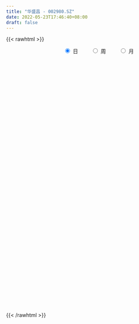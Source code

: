 ```yaml
---
title: "华盛昌 - 002980.SZ"
date: 2022-05-23T17:46:40+08:00
draft: false
---
```

{{< rawhtml >}}
    <div style="text-align: center">
        <label style="padding: 1rem;"><input style="margin-right: .5rem" type="radio" name="period" value="D" checked onclick="period_change(this)">日</label>
        <label style="padding: 1rem;"><input style="margin-right: .5rem" type="radio" name="period" value="W" onclick="period_change(this)">周</label>
        <label style="padding: 1rem;"><input style="margin-right: .5rem" type="radio" name="period" value="M" onclick="period_change(this)">月</label>
    </div>
    <div id="chart" style="height: 700px;"></div> 
    <script type="text/javascript">
        const D_v = [3581.0,4466.0,4658.9,4443.82,3826.74,3514.26,4434.0,2902.0,6147.68,3711.0,5401.22,7197.0,5334.35,6115.2,6997.99,7186.66,8972.41,8838.34,8370.67,9976.59,7521.2,6431.27,5801.93,5990.53,7318.51,3707.24,4025.92,5345.92,3290.75,3807.1,4419.0,3999.92,3767.36,4642.7,6112.0,4342.7,5104.59,4354.0,2751.01,3350.25,5570.24,4594.0,3457.0,3254.0,3651.0,8915.51,5591.16,7560.64,3437.0,3265.24,2508.01,3994.53,5935.6,7120.46,4692.0,6260.5,10188.97,8635.13,5807.68,5071.34,3821.18,2684.0,4579.68,3730.0,3769.98,6067.18,4045.63,3014.0,3781.0,2698.0,2253.0,3552.24,11393.06,4612.0,5024.8,3626.87,5662.02,4200.67,3943.0,3967.0,3036.0,3302.0,6863.0,7965.24,7390.24,4611.48,2960.0,3289.8,3783.0,2415.0,3165.32,27492.87,54593.59,32841.55,18694.96,16177.39,9966.3,13160.0,8702.0,11324.0,11716.56,12960.3,20678.0,8249.0,10056.8,12672.68,5561.1,7136.54,7191.0,6224.95,3512.96,4535.52,7690.0,5317.6,5210.0,3429.23,4397.66,2401.01,2788.09,9810.07,4306.0,4422.8,5419.0,13412.0,5985.46,9081.66,6071.43,4231.0,9310.43,5507.0,4396.0,7858.0,10318.24,11709.69,7343.0,5112.24,7814.43,5728.0,6726.24,5707.22,7817.0,6896.0,4189.0,4884.0,4129.0,7417.0,7154.57,5500.0,5048.0,9690.74,6217.0,5782.1,3252.0,5443.24,4605.0,3109.0,6805.0,4810.4,4883.24,3650.0,9800.78,6125.0,5091.0,4486.0,18950.14,21873.63,33362.54,38289.53,28097.16,23525.26,39538.2,36342.85,20769.04,13609.0,12606.57,12379.0,9110.0,12935.0,5874.57,5750.3,4612.0,5745.0,6740.3,5491.06,5239.0,34640.71,22426.55,17411.11,15668.39,22398.21,36147.37,16839.73,22158.37,17286.57,32193.0,19224.0,9229.23,10509.0,36761.47,24964.88,20043.8,14935.0,11068.48,21188.0,56801.27,86510.15,61814.83,51210.98,53222.3,40931.13,27043.22,31993.55,29212.75,26862.17,19131.62,30819.0,27166.63,25096.0,12438.0,13716.0,14512.13,11097.13,10377.83,11620.0,12196.0,11488.24,11338.0,8688.0,6259.0,6278.0,11321.22,10136.0,15169.01,45681.2,32106.22,23002.0,17457.0,14543.0,9522.0,7166.29,12450.0,13662.78,9631.0,6773.22,7350.0,6805.0,6195.0,6169.0,7269.0,7788.59]
const D_histogram = [0.0,-0.0359867806,-0.0292728933,-0.0053849042,0.0137514933,0.015849996,0.0151835148,-0.0107899178,0.0176329281,0.0370493197,0.0646134008,0.1062347522,0.0841264706,0.0553134936,0.0652469411,0.0845332103,0.1072335161,0.1542135245,0.2210512298,0.2262049423,0.1463639235,0.0970971006,0.0253207476,-0.0275030935,-0.1351773227,-0.1927824286,-0.2385203919,-0.22346301,-0.2044036607,-0.1897509675,-0.1909594513,-0.1869327649,-0.1577117975,-0.1196154869,-0.1217149149,-0.1307518389,-0.1708069059,-0.1908002428,-0.1750383142,-0.1640964152,-0.1799877365,-0.1552947785,-0.1067430546,-0.0800005295,-0.0764434339,-0.1187014104,-0.1808078427,-0.2491343765,-0.3082754591,-0.3125458421,-0.2827644711,-0.2893545525,-0.326671068,-0.3026880245,-0.2785033701,-0.1667570079,-0.0221991122,0.0390323772,0.0945154486,0.1547587685,0.1557626881,0.1517758662,0.1962163196,0.2382388905,0.2587693228,0.2839463482,0.2679491174,0.2525377938,0.164973871,0.1034088806,0.0585784595,-0.0080080236,0.0920529694,0.1494349881,0.1582108774,0.1152790927,0.0476693402,0.0216343201,-0.0172321017,-0.0103719722,-0.0192214938,-0.0093300321,0.0609502543,0.1429217771,0.1491025835,0.1371096961,0.1351019049,0.1142610168,0.0735135253,0.0509754078,0.0453831118,0.2420548398,0.5093296494,0.6218903786,0.6314376392,0.5074698492,0.4130112339,0.2032125844,0.0880091414,-0.0131194254,-0.0841404882,-0.1374813492,-0.1804600982,-0.2436358794,-0.3379398771,-0.449869693,-0.492563827,-0.4591455018,-0.431695381,-0.4122701347,-0.3596627823,-0.3290388536,-0.3615505444,-0.4049408128,-0.3428238261,-0.2623623876,-0.2180571346,-0.1459089523,-0.0712461116,-0.0574709476,-0.05564671,-0.0134186331,0.046207116,0.0988283307,0.1485427345,0.2158267179,0.2135227263,0.2387122413,0.2569334218,0.2603117246,0.2606363429,0.2820484466,0.2938526453,0.3296169052,0.3120405885,0.2701760805,0.2740174529,0.269304405,0.2090851009,0.1754680497,0.0903258559,-0.004346753,-0.0419459657,-0.0614895389,-0.0806768896,-0.1041948453,-0.0759881479,-0.058148371,-0.0412272712,-0.0384385799,-0.0688170993,-0.0818587752,-0.0876310508,-0.0723902703,-0.0982197056,-0.1054554376,-0.0748902677,-0.0482290536,-0.0189206982,0.0099153892,0.0637246525,0.0676792961,0.0917167739,0.0885820594,0.1672961506,0.2385588489,0.3595839768,0.4593247884,0.487757223,0.4216677045,0.4283869704,0.4583529271,0.3592368782,0.2174151443,0.0423636016,-0.1769828142,-0.3445437934,-0.542191516,-0.6054250284,-0.6243879912,-0.5870206127,-0.5283690979,-0.4984525764,-0.490807851,-0.2768719912,-0.1324827771,0.0172083248,0.0149174677,0.0546613308,0.277449702,0.3499375773,0.3555313328,0.2778884601,0.2823374959,0.3054545875,0.290501178,0.2326623884,0.1453401805,0.1580182703,0.0625948614,-0.1033830057,-0.2312562622,-0.2482437999,-0.0506842611,0.2908918268,0.2485075936,0.1221968453,0.0447138092,0.0668889311,0.1259622337,0.0937360524,0.1046782086,0.1316544275,0.0846414949,-0.0281728297,-0.0250042038,-0.085818627,-0.212070744,-0.2675752744,-0.2752170908,-0.3226692199,-0.3861071448,-0.4457864699,-0.4377004939,-0.5154784932,-0.4931270811,-0.5050671042,-0.4965181407,-0.4801871524,-0.4606547255,-0.5214144821,-0.5662231538,-0.3938161653,-0.2433743916,-0.2448579068,-0.372200056,-0.3341406209,-0.2517183156,-0.1892714071,-0.1032580979,-0.0112146753,0.0542817321,0.1244707247,0.1610908133,0.1705546592,0.1582835995,0.1613899797,0.179347549,0.2116451875,0.2622426053]
const D_fast = [0.0,-0.0449834758,-0.0455878118,-0.0230460487,-0.0004717779,0.0055892237,0.0087186213,-0.0199522908,0.0128787871,0.0415575087,0.08527494,0.1534549795,0.1523783155,0.1373937119,0.1636388947,0.2040584665,0.2535671513,0.3391005408,0.4612010535,0.5229060016,0.4796559637,0.454663416,0.3892172499,0.3295176354,0.1880490755,0.0822483625,-0.0231196988,-0.0639280694,-0.0959696353,-0.128754684,-0.1777030305,-0.2204095353,-0.2306165173,-0.2224240785,-0.2549522352,-0.2966771189,-0.3794339124,-0.4471273101,-0.4751249599,-0.5052071647,-0.5660954202,-0.5802261568,-0.5583601966,-0.5516178038,-0.5671715667,-0.6391048958,-0.7464132888,-0.8770234168,-1.0132333641,-1.0956402076,-1.1365499544,-1.2154786739,-1.3344629565,-1.3861519191,-1.4315931072,-1.361535997,-1.2225278794,-1.1515382957,-1.0724263621,-0.9734933501,-0.9335487584,-0.8995916138,-0.8060970805,-0.704514787,-0.6192920239,-0.5231284115,-0.472138363,-0.4244152381,-0.4707356932,-0.5064484635,-0.5366342696,-0.6052227586,-0.4821485233,-0.3874077576,-0.339079149,-0.3531911605,-0.4088835779,-0.4295100181,-0.4726844652,-0.4684173288,-0.4820722239,-0.4745132702,-0.3889954202,-0.2712934531,-0.2278370009,-0.2055524642,-0.1737847791,-0.166060413,-0.1884295232,-0.1982237887,-0.1924703069,0.0647151311,0.4593223531,0.7273556769,0.8947623473,0.8976620196,0.9064562128,0.7474607093,0.6542595518,0.5498511286,0.4577949438,0.3700837455,0.2819899719,0.1579052209,-0.0208837462,-0.2452809853,-0.411116076,-0.4924841262,-0.5729578507,-0.656600138,-0.6939084812,-0.745544266,-0.8684435929,-1.0130690645,-1.0366580344,-1.0217871927,-1.0319962234,-0.9963252791,-0.9394739663,-0.9400665392,-0.9521539791,-0.9132805605,-0.8421030324,-0.7647747351,-0.6779246476,-0.5566839848,-0.5056072947,-0.4207397194,-0.3382851835,-0.2698289496,-0.2043452455,-0.1124210301,-0.0271536702,0.0910148161,0.1514486464,0.1771281586,0.2494738942,0.3120869475,0.3041389187,0.3143888799,0.2518281501,0.1560688529,0.1079831488,0.0730671909,0.0337106177,-0.0158560492,-0.0066463888,-0.0033437046,0.0032705774,-0.0035503764,-0.0511331706,-0.0846395402,-0.1123195786,-0.1151763657,-0.1655607274,-0.1991603188,-0.1873177158,-0.1727137651,-0.1481355842,-0.1168206495,-0.0470802231,-0.0262057555,0.0207609158,0.0397717161,0.160309845,0.2912122555,0.5021333776,0.7167053863,0.8670771266,0.9064045343,1.0202205427,1.1647747312,1.1554679018,1.0679999541,0.9035393117,0.6399471924,0.3862502648,0.0530546632,-0.1615351062,-0.3365950669,-0.4459828415,-0.5194236013,-0.6141202238,-0.7291774612,-0.5844595991,-0.4731910793,-0.3191978962,-0.3177593864,-0.2643501906,0.027800606,0.1877728757,0.2822494644,0.2740787067,0.3491121165,0.4485928549,0.50626474,0.5065915475,0.4556043848,0.507787042,0.4280123485,0.23618873,0.050501408,-0.0285470797,0.1563413938,0.5706404384,0.5903831037,0.4946215667,0.4283169829,0.4672143376,0.5577781986,0.5489860304,0.5860977387,0.6459875645,0.6201350056,0.5002774736,0.4971950486,0.4149259686,0.2356561656,0.1132578166,0.0368117275,-0.0913077066,-0.2512724176,-0.4223983602,-0.5237375078,-0.7303851304,-0.8313154885,-0.9695222877,-1.0851028593,-1.1888186592,-1.2844499137,-1.4755632907,-1.6619277509,-1.5879748037,-1.4983766279,-1.5610746198,-1.7814667831,-1.8269425032,-1.8074497767,-1.7923207201,-1.7321219353,-1.6428821816,-1.5638153411,-1.4625086674,-1.3856158755,-1.3335133647,-1.3062135245,-1.2627596494,-1.1999651929,-1.1147562575,-0.9985981884]
const D_slow = [0.0,-0.0089966952,-0.0163149185,-0.0176611445,-0.0142232712,-0.0102607722,-0.0064648935,-0.009162373,-0.0047541409,0.004508189,0.0206615392,0.0472202273,0.0682518449,0.0820802183,0.0983919536,0.1195252562,0.1463336352,0.1848870163,0.2401498237,0.2967010593,0.3332920402,0.3575663154,0.3638965023,0.3570207289,0.3232263982,0.2750307911,0.2154006931,0.1595349406,0.1084340254,0.0609962836,0.0132564207,-0.0334767705,-0.0729047198,-0.1028085916,-0.1332373203,-0.16592528,-0.2086270065,-0.2563270672,-0.3000866458,-0.3411107496,-0.3861076837,-0.4249313783,-0.451617142,-0.4716172743,-0.4907281328,-0.5204034854,-0.5656054461,-0.6278890402,-0.704957905,-0.7830943655,-0.8537854833,-0.9261241214,-1.0077918884,-1.0834638946,-1.1530897371,-1.1947789891,-1.2003287671,-1.1905706728,-1.1669418107,-1.1282521186,-1.0893114465,-1.05136748,-1.0023134001,-0.9427536775,-0.8780613468,-0.8070747597,-0.7400874804,-0.6769530319,-0.6357095642,-0.609857344,-0.5952127292,-0.597214735,-0.5742014927,-0.5368427457,-0.4972900263,-0.4684702532,-0.4565529181,-0.4511443381,-0.4554523635,-0.4580453566,-0.46285073,-0.4651832381,-0.4499456745,-0.4142152302,-0.3769395844,-0.3426621603,-0.3088866841,-0.2803214299,-0.2619430485,-0.2491991966,-0.2378534186,-0.1773397087,-0.0500072963,0.1054652983,0.2633247081,0.3901921704,0.4934449789,0.544248125,0.5662504104,0.562970554,0.541935432,0.5075650947,0.4624500701,0.4015411003,0.317056131,0.2045887077,0.081447751,-0.0333386245,-0.1412624697,-0.2443300034,-0.334245699,-0.4165054124,-0.5068930485,-0.6081282517,-0.6938342082,-0.7594248051,-0.8139390888,-0.8504163268,-0.8682278547,-0.8825955916,-0.8965072691,-0.8998619274,-0.8883101484,-0.8636030657,-0.8264673821,-0.7725107026,-0.719130021,-0.6594519607,-0.5952186053,-0.5301406741,-0.4649815884,-0.3944694767,-0.3210063154,-0.2386020891,-0.160591942,-0.0930479219,-0.0245435587,0.0427825426,0.0950538178,0.1389208302,0.1615022942,0.1604156059,0.1499291145,0.1345567298,0.1143875074,0.0883387961,0.0693417591,0.0548046663,0.0444978485,0.0348882036,0.0176839287,-0.0027807651,-0.0246885278,-0.0427860954,-0.0673410218,-0.0937048812,-0.1124274481,-0.1244847115,-0.129214886,-0.1267360387,-0.1108048756,-0.0938850516,-0.0709558581,-0.0488103433,-0.0069863056,0.0526534066,0.1425494008,0.2573805979,0.3793199036,0.4847368298,0.5918335724,0.7064218041,0.7962310237,0.8505848097,0.8611757101,0.8169300066,0.7307940582,0.5952461792,0.4438899221,0.2877929243,0.1410377712,0.0089454967,-0.1156676474,-0.2383696102,-0.307587608,-0.3407083022,-0.336406221,-0.3326768541,-0.3190115214,-0.2496490959,-0.1621647016,-0.0732818684,-0.0038097534,0.0667746206,0.1431382675,0.215763562,0.2739291591,0.3102642042,0.3497687718,0.3654174871,0.3395717357,0.2817576702,0.2196967202,0.2070256549,0.2797486116,0.34187551,0.3724247214,0.3836031737,0.4003254064,0.4318159649,0.455249978,0.4814195301,0.514333137,0.5354935107,0.5284503033,0.5221992524,0.5007445956,0.4477269096,0.380833091,0.3120288183,0.2313615133,0.1348347271,0.0233881097,-0.0860370138,-0.2149066371,-0.3381884074,-0.4644551835,-0.5885847186,-0.7086315067,-0.8237951881,-0.9541488086,-1.0957045971,-1.1941586384,-1.2550022363,-1.316216713,-1.409266727,-1.4928018822,-1.5557314611,-1.6030493129,-1.6288638374,-1.6316675062,-1.6180970732,-1.586979392,-1.5467066887,-1.5040680239,-1.464497124,-1.4241496291,-1.3793127419,-1.326401445,-1.2608407937]
const D_data = [['2021-05-12', 36.2173, 36.5089, 36.1784, 36.752],['2021-05-13', 36.3825, 35.945, 35.9061, 36.6548],['2021-05-14', 35.9742, 36.3728, 35.9742, 36.6451],['2021-05-17', 36.4117, 36.6548, 36.3728, 37.1409],['2021-05-18', 36.6548, 36.7131, 36.5381, 37.1895],['2021-05-19', 36.752, 36.5673, 36.3825, 37.1409],['2021-05-20', 36.6548, 36.5478, 36.5478, 37.1215],['2021-05-21', 36.5576, 36.1589, 35.9936, 36.8492],['2021-05-24', 36.12, 36.8492, 35.9547, 37.6271],['2021-05-25', 36.5576, 36.8881, 36.5576, 37.0145],['2021-05-26', 37.102, 37.1604, 36.7423, 37.4326],['2021-05-27', 37.1895, 37.5979, 37.0437, 37.8701],['2021-05-28', 37.6271, 36.9367, 36.8006, 37.6854],['2021-05-31', 37.1409, 36.7812, 36.7034, 37.4229],['2021-06-01', 36.7812, 37.277, 36.5089, 37.5493],['2021-06-02', 37.4132, 37.5493, 37.0534, 38.1521],['2021-06-03', 38.1132, 37.8021, 37.5979, 38.4049],['2021-06-04', 37.8993, 38.4243, 37.6562, 38.6771],['2021-06-07', 38.4243, 39.1633, 38.259, 39.3772],['2021-06-08', 39.3772, 38.8035, 38.2201, 39.3772],['2021-06-09', 38.67, 37.73, 37.67, 38.67],['2021-06-10', 38.0, 37.91, 37.34, 38.34],['2021-06-11', 37.91, 37.4, 37.16, 38.0],['2021-06-15', 37.96, 37.35, 37.23, 38.2],['2021-06-16', 37.19, 36.21, 36.13, 37.5],['2021-06-17', 36.43, 36.3, 36.0, 36.43],['2021-06-18', 36.57, 36.03, 36.01, 36.57],['2021-06-21', 36.15, 36.55, 35.6, 36.9],['2021-06-22', 36.51, 36.54, 36.34, 36.8],['2021-06-23', 36.55, 36.43, 36.29, 36.67],['2021-06-24', 36.63, 36.12, 36.1, 36.88],['2021-06-25', 36.04, 36.04, 35.95, 36.32],['2021-06-28', 35.94, 36.3, 35.94, 36.69],['2021-06-29', 36.25, 36.47, 36.2, 36.7],['2021-06-30', 36.49, 35.95, 35.93, 36.75],['2021-07-01', 36.26, 35.71, 35.7, 36.26],['2021-07-02', 35.71, 35.04, 35.0, 35.95],['2021-07-05', 35.04, 34.95, 34.71, 35.51],['2021-07-06', 34.95, 35.2, 34.87, 35.29],['2021-07-07', 35.09, 35.03, 34.85, 35.27],['2021-07-08', 35.01, 34.49, 34.31, 35.24],['2021-07-09', 34.38, 34.83, 34.18, 35.1],['2021-07-12', 35.43, 35.16, 34.96, 35.43],['2021-07-13', 35.11, 34.95, 34.85, 35.3],['2021-07-14', 34.95, 34.61, 34.56, 35.0],['2021-07-15', 34.5, 33.78, 33.54, 34.61],['2021-07-16', 33.76, 33.05, 33.0, 33.89],['2021-07-19', 32.99, 32.36, 31.0, 32.99],['2021-07-20', 32.36, 31.81, 31.51, 32.68],['2021-07-21', 31.91, 31.97, 31.87, 32.3],['2021-07-22', 31.87, 32.11, 31.87, 32.21],['2021-07-23', 32.11, 31.36, 31.33, 32.16],['2021-07-26', 31.51, 30.47, 30.3, 31.55],['2021-07-27', 30.76, 30.8, 30.41, 32.09],['2021-07-28', 30.8, 30.54, 30.2, 31.26],['2021-07-29', 30.59, 31.66, 30.59, 32.2],['2021-07-30', 32.99, 32.52, 31.88, 32.99],['2021-08-02', 32.18, 31.87, 31.41, 32.18],['2021-08-03', 31.85, 32.0, 31.67, 32.49],['2021-08-04', 31.99, 32.31, 31.58, 32.48],['2021-08-05', 32.4, 31.7, 31.66, 32.42],['2021-08-06', 31.55, 31.6, 31.12, 32.13],['2021-08-09', 31.36, 32.31, 31.34, 32.49],['2021-08-10', 32.29, 32.55, 32.16, 32.59],['2021-08-11', 32.55, 32.52, 32.19, 32.69],['2021-08-12', 32.85, 32.8, 32.5, 33.3],['2021-08-13', 32.52, 32.42, 32.12, 32.69],['2021-08-16', 32.36, 32.45, 32.04, 32.58],['2021-08-17', 32.21, 31.34, 31.33, 32.44],['2021-08-18', 31.51, 31.28, 31.12, 31.63],['2021-08-19', 31.14, 31.18, 31.04, 31.6],['2021-08-20', 31.08, 30.54, 30.4, 31.08],['2021-08-23', 30.5, 32.67, 30.5, 32.98],['2021-08-24', 32.52, 32.58, 32.28, 32.97],['2021-08-25', 32.58, 32.2, 31.98, 32.85],['2021-08-26', 32.0, 31.5, 31.48, 32.23],['2021-08-27', 31.4, 30.89, 30.68, 31.56],['2021-08-30', 30.8, 31.12, 30.67, 31.96],['2021-08-31', 31.02, 30.72, 30.54, 31.13],['2021-09-01', 30.62, 31.13, 30.62, 31.28],['2021-09-02', 31.22, 30.85, 30.75, 31.22],['2021-09-03', 30.85, 31.01, 30.77, 31.2],['2021-09-06', 31.3, 31.94, 30.96, 32.06],['2021-09-07', 31.77, 32.52, 31.76, 32.6],['2021-09-08', 32.53, 31.87, 31.79, 32.53],['2021-09-09', 31.8, 31.69, 31.45, 32.16],['2021-09-10', 31.67, 31.84, 31.51, 31.94],['2021-09-13', 31.98, 31.6, 31.5, 31.98],['2021-09-14', 31.7, 31.22, 31.08, 31.9],['2021-09-15', 31.19, 31.29, 30.83, 31.36],['2021-09-16', 31.25, 31.43, 31.04, 31.5],['2021-09-17', 32.6, 34.57, 31.6, 34.57],['2021-09-22', 35.0, 37.0, 34.57, 37.5],['2021-09-23', 36.88, 36.55, 34.5, 36.9],['2021-09-24', 35.9, 36.12, 35.35, 36.39],['2021-09-27', 36.0, 34.64, 34.24, 36.04],['2021-09-28', 34.59, 34.85, 34.03, 35.24],['2021-09-29', 34.49, 32.9, 32.89, 34.75],['2021-09-30', 32.86, 33.4, 32.85, 33.62],['2021-10-08', 33.72, 33.1, 32.91, 34.1],['2021-10-11', 33.3, 33.05, 32.8, 33.98],['2021-10-12', 33.05, 32.92, 31.86, 33.05],['2021-10-13', 34.7, 32.73, 32.72, 35.0],['2021-10-14', 32.15, 32.08, 31.87, 32.73],['2021-10-15', 31.9, 31.08, 31.05, 31.94],['2021-10-18', 31.0, 30.02, 29.85, 31.0],['2021-10-19', 29.81, 30.11, 29.81, 30.23],['2021-10-20', 30.17, 30.66, 29.96, 30.8],['2021-10-21', 31.8, 30.38, 30.35, 31.8],['2021-10-22', 30.11, 30.04, 29.8, 30.65],['2021-10-25', 29.99, 30.3, 29.69, 30.38],['2021-10-26', 30.32, 29.92, 29.81, 30.32],['2021-10-27', 30.0, 28.78, 28.77, 30.05],['2021-10-28', 28.81, 28.05, 27.68, 28.99],['2021-10-29', 27.74, 29.03, 27.74, 29.14],['2021-11-01', 28.99, 29.3, 28.84, 29.47],['2021-11-02', 29.2, 28.88, 28.68, 29.69],['2021-11-03', 28.89, 29.28, 28.69, 29.45],['2021-11-04', 29.86, 29.5, 29.26, 29.86],['2021-11-05', 29.49, 28.8, 28.68, 29.51],['2021-11-08', 28.8, 28.52, 28.37, 29.09],['2021-11-09', 28.61, 28.99, 28.5, 29.22],['2021-11-10', 29.2, 29.37, 28.71, 29.4],['2021-11-11', 29.09, 29.52, 29.09, 29.84],['2021-11-12', 29.53, 29.74, 29.41, 29.88],['2021-11-15', 29.85, 30.31, 29.68, 30.38],['2021-11-16', 30.23, 29.68, 29.6, 30.41],['2021-11-17', 29.68, 30.17, 29.68, 30.36],['2021-11-18', 30.17, 30.31, 30.01, 30.91],['2021-11-19', 30.12, 30.31, 30.0, 30.49],['2021-11-22', 30.31, 30.42, 30.26, 30.65],['2021-11-23', 30.42, 30.9, 30.3, 31.09],['2021-11-24', 30.78, 31.05, 30.7, 32.0],['2021-11-25', 30.8, 31.69, 30.8, 31.95],['2021-11-26', 31.48, 31.3, 31.01, 31.6],['2021-11-29', 30.86, 31.05, 30.7, 31.19],['2021-11-30', 31.1, 31.73, 31.1, 31.89],['2021-12-01', 31.99, 31.84, 31.61, 32.1],['2021-12-02', 32.3, 31.17, 31.17, 32.3],['2021-12-03', 31.32, 31.42, 31.26, 31.86],['2021-12-06', 31.42, 30.58, 30.56, 31.55],['2021-12-07', 30.61, 30.03, 29.7, 30.97],['2021-12-08', 30.1, 30.39, 29.88, 30.42],['2021-12-09', 30.5, 30.44, 30.28, 30.66],['2021-12-10', 30.44, 30.3, 30.18, 30.61],['2021-12-13', 30.37, 30.07, 29.93, 30.55],['2021-12-14', 30.1, 30.67, 30.0, 30.76],['2021-12-15', 30.8, 30.62, 30.37, 30.8],['2021-12-16', 30.8, 30.67, 30.41, 30.8],['2021-12-17', 30.72, 30.52, 30.27, 31.89],['2021-12-20', 30.16, 29.99, 29.96, 30.45],['2021-12-21', 30.14, 30.03, 29.63, 30.19],['2021-12-22', 30.01, 30.0, 29.9, 30.2],['2021-12-23', 30.0, 30.22, 29.72, 30.28],['2021-12-24', 30.19, 29.6, 29.4, 30.21],['2021-12-27', 29.67, 29.65, 29.26, 29.9],['2021-12-28', 31.13, 30.1, 29.5, 31.13],['2021-12-29', 29.99, 30.14, 29.71, 30.39],['2021-12-30', 29.95, 30.28, 29.95, 30.58],['2021-12-31', 30.29, 30.41, 30.2, 30.49],['2022-01-04', 30.14, 30.96, 30.14, 31.17],['2022-01-05', 31.16, 30.53, 30.43, 31.25],['2022-01-06', 30.58, 30.91, 30.31, 31.06],['2022-01-07', 30.91, 30.69, 30.51, 31.17],['2022-01-10', 30.75, 32.02, 30.75, 32.43],['2022-01-11', 32.01, 32.5, 31.51, 32.67],['2022-01-12', 32.18, 33.9, 32.18, 35.0],['2022-01-13', 33.32, 34.59, 33.0, 34.99],['2022-01-14', 34.58, 34.47, 33.81, 35.0],['2022-01-17', 34.44, 33.61, 33.49, 34.84],['2022-01-18', 34.0, 34.78, 33.58, 36.9],['2022-01-19', 34.21, 35.62, 34.21, 36.81],['2022-01-20', 35.63, 34.25, 34.13, 36.45],['2022-01-21', 34.15, 33.41, 32.7, 34.48],['2022-01-24', 33.7, 32.36, 32.17, 33.7],['2022-01-25', 32.3, 30.8, 30.72, 32.3],['2022-01-26', 30.6, 30.3, 30.25, 31.2],['2022-01-27', 30.42, 28.67, 28.66, 30.42],['2022-01-28', 28.7, 29.26, 28.7, 29.44],['2022-02-07', 29.78, 29.15, 29.0, 30.0],['2022-02-08', 29.15, 29.45, 28.93, 29.63],['2022-02-09', 29.47, 29.54, 29.38, 29.77],['2022-02-10', 29.5, 29.0, 28.94, 29.74],['2022-02-11', 28.8, 28.4, 28.38, 29.09],['2022-02-14', 31.24, 31.24, 31.24, 31.24],['2022-02-15', 34.32, 31.13, 31.0, 34.32],['2022-02-16', 30.8, 31.9, 30.15, 32.26],['2022-02-17', 31.28, 30.36, 30.3, 31.5],['2022-02-18', 30.27, 30.97, 29.48, 31.16],['2022-02-21', 31.45, 34.07, 30.97, 34.07],['2022-02-22', 33.65, 33.21, 32.46, 34.49],['2022-02-23', 33.2, 32.85, 32.5, 33.38],['2022-02-24', 33.15, 31.86, 31.22, 33.48],['2022-02-25', 32.22, 32.92, 31.86, 33.15],['2022-02-28', 32.92, 33.48, 32.02, 34.88],['2022-03-01', 33.35, 33.29, 32.5, 33.54],['2022-03-02', 33.02, 32.8, 32.61, 33.28],['2022-03-03', 32.94, 32.23, 32.03, 32.94],['2022-03-04', 32.5, 33.45, 32.26, 34.86],['2022-03-07', 33.3, 32.01, 31.83, 34.21],['2022-03-08', 32.28, 30.45, 30.38, 32.6],['2022-03-09', 30.42, 30.04, 29.05, 31.02],['2022-03-10', 30.61, 30.88, 30.55, 31.4],['2022-03-11', 30.8, 33.97, 30.32, 33.97],['2022-03-14', 37.37, 37.37, 36.08, 37.37],['2022-03-15', 37.32, 33.63, 33.63, 37.32],['2022-03-16', 33.65, 32.32, 30.51, 34.2],['2022-03-17', 31.88, 32.5, 31.6, 33.58],['2022-03-18', 32.58, 33.7, 32.5, 34.74],['2022-03-21', 33.61, 34.52, 33.34, 34.98],['2022-03-22', 35.0, 33.6, 33.51, 35.3],['2022-03-23', 33.9, 34.23, 33.75, 35.48],['2022-03-24', 33.68, 34.7, 33.01, 35.21],['2022-03-25', 35.17, 33.88, 33.65, 35.28],['2022-03-28', 33.58, 32.72, 32.35, 33.58],['2022-03-29', 32.6, 33.93, 32.5, 35.25],['2022-03-30', 33.9, 33.0, 32.0, 33.9],['2022-03-31', 33.0, 31.62, 31.58, 33.0],['2022-04-01', 31.21, 31.88, 30.88, 31.99],['2022-04-06', 32.43, 32.14, 31.93, 32.87],['2022-04-07', 31.91, 31.29, 30.62, 31.98],['2022-04-08', 31.5, 30.53, 30.33, 31.51],['2022-04-11', 30.3, 29.92, 29.9, 30.97],['2022-04-12', 29.7, 30.27, 29.08, 30.35],['2022-04-13', 29.95, 28.6, 28.6, 29.95],['2022-04-14', 28.6, 29.26, 28.6, 29.69],['2022-04-15', 29.19, 28.4, 28.11, 29.35],['2022-04-18', 28.12, 28.17, 27.38, 28.4],['2022-04-19', 28.17, 27.85, 27.56, 28.35],['2022-04-20', 27.88, 27.5, 27.39, 28.08],['2022-04-21', 27.39, 25.86, 25.83, 27.7],['2022-04-22', 25.86, 25.19, 24.89, 26.13],['2022-04-25', 25.88, 27.71, 25.5, 27.71],['2022-04-26', 28.88, 27.88, 27.82, 29.79],['2022-04-27', 25.09, 26.0, 25.09, 26.52],['2022-04-28', 25.38, 23.63, 23.4, 25.38],['2022-04-29', 23.5, 24.97, 23.5, 25.13],['2022-05-05', 25.04, 25.4, 24.7, 25.68],['2022-05-06', 24.99, 25.14, 24.78, 25.56],['2022-05-09', 25.34, 25.49, 25.01, 25.65],['2022-05-10', 25.22, 25.77, 24.97, 26.43],['2022-05-11', 26.33, 25.65, 25.6, 26.45],['2022-05-12', 25.48, 25.92, 25.25, 26.03],['2022-05-13', 25.93, 25.68, 25.41, 26.16],['2022-05-16', 25.7, 25.38, 25.32, 25.96],['2022-05-17', 25.11, 25.02, 24.78, 25.41],['2022-05-18', 25.02, 25.11, 24.93, 25.57],['2022-05-19', 24.99, 25.29, 24.85, 25.32],['2022-05-20', 25.35, 25.57, 25.19, 25.77],['2022-05-23', 25.82, 26.03, 25.82, 26.35]]
const W_v = [1661.25,377188.09,343487.82,542778.1899999999,923174.04,841519.5900000001,669068.46,499061.73,417703.8,508435.88,171434.05,242235.53,434170.97,407416.44,220284.1,246108.91,187477.48,98440.82,134856.2,131711.08,81823.21,85700.4,63566.06,64308.28,20070.47,11153.58,103777.96,52757.26,53172.1,66137.68,49602.64,38333.48,41839.1,57334.99,45615.19,45805.26,52036.67,33968.59,49452.1,47130.64,44778.46,45040.22,103899.09,48835.27,51023.31,90387.59,50921.5,43989.75,143157.94,106292.76,59854.73,51259.49,63832.44,41448.31,48076.87,16463.31,22305.38,19120.82,27791.25,38110.6,38101.66,21042.2,20862.69,23969.35,20619.5,24868.67,20765.42,34197.53,26019.33,22192.47,15298.24,30318.75,18448.67,29789.96,40145.99,106130.1,48005.69,11324.0,63660.66,38786.27,26266.08,22826.06,33545.26,34201.52,41624.93,31088.13,27915.0,34810.31,25299.34,23257.64,25502.78,140573.0,133784.35,52905.14,28338.66,95385.76,114830.25,107916.7,92200.16,309559.53,156042.82,114651.25,39325.26,57020.07,42682.22,133415.43,24065.0,49683.29,33788.0,7788.59]
const W_histogram = [0.0,0.5027364103,1.0154713139,2.0452286941,3.2989148096,4.3067349575,4.0380346737,3.4884440266,3.5102970057,3.1612464671,2.5523697145,2.1172893989,2.9591877227,2.5378287853,1.8364053008,1.5545478207,0.866008689,0.1574220067,-0.1791756266,-0.6123387078,-1.2033310965,-2.0065603022,-2.3586248189,-2.6072463768,-2.7481948727,-2.630864845,-2.5404310719,-2.4999291867,-2.6304834457,-2.5873661566,-2.4416817013,-2.3628469097,-2.3780173852,-2.0475498209,-1.9691473124,-1.7015071988,-1.6126966556,-1.6183373435,-1.6500293486,-1.5288205372,-1.3413280964,-1.3517410686,-1.1524736969,-0.8165703852,-0.3512127652,-0.1056615902,0.0304395841,-0.0767985391,0.2041018415,0.4090493513,0.3865619176,0.4011416964,0.0519576163,-0.1893495066,-0.4492412982,-0.5572215944,-0.6108300852,-0.6044397797,-0.4961127637,-0.2831439545,-0.1754101208,-0.1609450879,-0.1172622108,-0.1217446597,-0.1054877895,-0.1770374319,-0.293724651,-0.2500364922,-0.2402892158,-0.1407359927,-0.1620998129,-0.1154493179,-0.0430291943,0.0871550643,0.367775207,0.6518319984,0.6491650068,0.6198840789,0.464277783,0.2991334605,0.1379007702,0.0370353733,0.0538768127,0.1198764289,0.2397578252,0.3310590724,0.3197722199,0.3295636533,0.2785499859,0.3018687667,0.3360438951,0.5978279665,0.6783096966,0.44219306,0.2289685915,0.2596427906,0.4014212273,0.5138693848,0.6002297846,0.6139277287,0.6086828678,0.4513301494,0.247340671,-0.0255278766,-0.3961291641,-0.6168422343,-0.7057433327,-0.682145831,-0.6292001393,-0.5228249286]
const W_fast = [0.0,0.6284205128,1.3950232449,2.9360877987,5.0145026165,7.0990065039,7.8398148885,8.1623352481,9.0617624785,9.5030235568,9.5322392328,9.6264812669,11.2081765214,11.4212747804,11.1789526211,11.285732096,10.8136951366,10.144463956,9.7630724161,9.1768246579,8.2849994951,6.9801302138,6.0384094924,5.1379763403,4.3099791262,3.7695929427,3.2249189478,2.6404385364,1.8522634159,1.2485391658,0.7838031959,0.27192626,-0.3377485618,-0.5191684527,-0.9330527724,-1.0907894585,-1.4051530791,-1.8153781029,-2.2595774452,-2.5205737681,-2.6684133514,-3.0167615907,-3.1056126432,-2.9738519278,-2.5962974991,-2.3771617217,-2.2334506514,-2.3598884094,-2.0279625684,-1.7207527207,-1.6465996751,-1.5317344721,-1.8679291482,-2.1565736477,-2.5287757638,-2.7760614587,-2.9823774708,-3.1270971102,-3.1427982852,-3.0006154646,-2.9367341611,-2.9625054001,-2.9481380757,-2.9830566896,-2.9931717667,-3.1089807671,-3.299099149,-3.3179201132,-3.3682451408,-3.3038759158,-3.3657646892,-3.3479765238,-3.2863136987,-3.134340674,-2.7617767295,-2.3147619385,-2.1551376785,-2.0294475867,-2.0689844368,-2.1593453942,-2.286102892,-2.3777094456,-2.347398803,-2.2514300796,-2.071609227,-1.8975432117,-1.8288870092,-1.7367046625,-1.7180808334,-1.619294861,-1.5011087588,-1.0898676957,-0.8398085415,-0.9653769131,-1.1213592337,-1.025774337,-0.7836405935,-0.5427250897,-0.3063072438,-0.1391273675,0.0077984885,-0.0367216925,-0.1788760031,-0.45812652,-0.9277600984,-1.3026837272,-1.5680206588,-1.7149596148,-1.8193139579,-1.8436449794]
const W_slow = [0.0,0.1256841026,0.379551931,0.8908591046,1.715587807,2.7922715463,3.8017802148,4.6738912214,5.5514654728,6.3417770896,6.9798695183,7.509191868,8.2489887987,8.883445995,9.3425473202,9.7311842754,9.9476864476,9.9870419493,9.9422480427,9.7891633657,9.4883305916,8.986690516,8.3970343113,7.7452227171,7.0581739989,6.4004577877,5.7653500197,5.140367723,4.4827468616,3.8359053225,3.2254848971,2.6347731697,2.0402688234,1.5283813682,1.0360945401,0.6107177404,0.2075435765,-0.1970407594,-0.6095480966,-0.9917532309,-1.327085255,-1.6650205221,-1.9531389463,-2.1572815426,-2.2450847339,-2.2715001315,-2.2638902354,-2.2830898702,-2.2320644099,-2.129802072,-2.0331615926,-1.9328761685,-1.9198867645,-1.9672241411,-2.0795344657,-2.2188398643,-2.3715473856,-2.5226573305,-2.6466855214,-2.7174715101,-2.7613240403,-2.8015603122,-2.8308758649,-2.8613120299,-2.8876839772,-2.9319433352,-3.005374498,-3.067883621,-3.127955925,-3.1631399231,-3.2036648763,-3.2325272058,-3.2432845044,-3.2214957383,-3.1295519366,-2.966593937,-2.8043026853,-2.6493316656,-2.5332622198,-2.4584788547,-2.4240036621,-2.4147448188,-2.4012756157,-2.3713065084,-2.3113670521,-2.228602284,-2.1486592291,-2.0662683158,-1.9966308193,-1.9211636276,-1.8371526539,-1.6876956622,-1.5181182381,-1.4075699731,-1.3503278252,-1.2854171276,-1.1850618208,-1.0565944745,-0.9065370284,-0.7530550962,-0.6008843793,-0.4880518419,-0.4262166742,-0.4325986433,-0.5316309344,-0.6858414929,-0.8622773261,-1.0328137838,-1.1901138186,-1.3208200508]
const W_data = [['2020-04-17', 17.0841, 24.7992, 17.0841, 24.7992],['2020-04-24', 27.2753, 32.6769, 27.2753, 36.3002],['2020-04-30', 33.2696, 36.2046, 28.7859, 36.2046],['2020-05-08', 36.3289, 48.1931, 36.2046, 48.1931],['2020-05-15', 52.3614, 59.5315, 48.2409, 66.7686],['2020-05-22', 57.3996, 65.9656, 54.8757, 71.7017],['2020-05-29', 60.2294, 55.7935, 54.9235, 66.6348],['2020-06-05', 55.4589, 53.6807, 51.8164, 62.7151],['2020-06-12', 53.3461, 62.9541, 52.6004, 62.9541],['2020-06-19', 65.9656, 60.9465, 60.0382, 68.3556],['2020-06-24', 60.2964, 58.3365, 57.3614, 62.0937],['2020-07-03', 55.8317, 60.5927, 55.6501, 63.2409],['2020-07-10', 60.7553, 80.87, 59.7992, 85.0096],['2020-07-17', 83.652, 69.608, 66.9216, 88.8719],['2020-07-24', 71.2237, 66.109, 64.0535, 71.4149],['2020-07-31', 65.4876, 71.4245, 62.457, 74.0918],['2020-08-07', 71.5105, 66.0707, 64.914, 73.3556],['2020-08-14', 65.7744, 63.8623, 61.6635, 67.3901],['2020-08-21', 63.9771, 67.1033, 63.9771, 69.675],['2020-08-28', 66.9598, 64.8948, 62.6673, 68.7954],['2020-09-04', 65.0574, 60.7839, 60.5832, 65.4876],['2020-09-11', 60.5163, 54.369, 52.5813, 61.262],['2020-09-18', 54.6272, 56.3767, 53.8528, 56.8547],['2020-09-25', 56.3767, 55.2008, 54.1969, 58.7763],['2020-09-30', 55.41, 54.3988, 53.9613, 55.8864],['2020-10-09', 55.478, 56.3725, 54.9336, 56.4406],['2020-10-16', 57.3642, 55.3905, 54.6419, 60.563],['2020-10-23', 56.1975, 53.8738, 53.8641, 56.217],['2020-10-30', 53.8154, 50.1111, 49.9555, 54.6224],['2020-11-06', 49.975, 50.5486, 47.5151, 52.1723],['2020-11-13', 51.2195, 50.8306, 48.7985, 52.8529],['2020-11-20', 50.8403, 49.0902, 48.4485, 51.1028],['2020-11-27', 48.9152, 46.5137, 46.4456, 49.9263],['2020-12-04', 46.4845, 50.1791, 45.6872, 50.5389],['2020-12-11', 50.0722, 46.6984, 46.0859, 50.1694],['2020-12-18', 46.572, 48.6527, 46.3386, 49.1874],['2020-12-25', 48.5652, 46.1053, 46.0372, 50.15],['2020-12-31', 45.9789, 43.8496, 43.0232, 46.0275],['2021-01-08', 43.6357, 42.0509, 39.3869, 45.2108],['2021-01-15', 42.0704, 42.819, 39.5911, 43.0621],['2021-01-22', 43.2079, 43.169, 41.837, 44.0441],['2021-01-29', 43.1982, 39.873, 39.5035, 43.4899],['2021-02-05', 40.1355, 41.7495, 39.6688, 45.1719],['2021-02-10', 41.9245, 43.8302, 40.3494, 44.1899],['2021-02-19', 44.0052, 46.8442, 43.6552, 47.5248],['2021-02-26', 46.8539, 45.5122, 45.3372, 49.0513],['2021-03-05', 45.5414, 44.8219, 44.1607, 47.1456],['2021-03-12', 45.2886, 41.5064, 41.03, 46.2609],['2021-03-19', 41.555, 46.572, 40.7189, 50.5583],['2021-03-26', 46.6595, 46.8734, 45.0163, 48.2151],['2021-04-02', 47.2526, 44.5399, 43.8788, 47.2526],['2021-04-09', 44.433, 45.0163, 44.4038, 46.6303],['2021-04-16', 45.2108, 39.4549, 38.2882, 45.2594],['2021-04-23', 39.4744, 38.8716, 38.4049, 40.3008],['2021-04-30', 38.891, 36.7326, 36.1395, 40.155],['2021-05-07', 36.7326, 36.927, 35.4978, 37.5298],['2021-05-14', 36.8298, 36.3728, 35.9061, 37.0534],['2021-05-21', 36.4117, 36.1589, 35.9936, 37.1895],['2021-05-28', 36.12, 36.9367, 35.9547, 37.8701],['2021-06-04', 37.1409, 38.4243, 36.5089, 38.6771],['2021-06-11', 38.4243, 37.4, 37.16, 39.3772],['2021-06-18', 37.96, 36.03, 36.0, 38.2],['2021-06-25', 36.15, 36.04, 35.6, 36.9],['2021-07-02', 35.94, 35.04, 35.0, 36.75],['2021-07-09', 35.04, 34.83, 34.18, 35.51],['2021-07-16', 35.43, 33.05, 33.0, 35.43],['2021-07-23', 32.99, 31.36, 31.0, 32.99],['2021-07-30', 31.51, 32.52, 30.2, 32.99],['2021-08-06', 32.18, 31.6, 31.12, 32.49],['2021-08-13', 31.36, 32.42, 31.34, 33.3],['2021-08-20', 32.36, 30.54, 30.4, 32.58],['2021-08-27', 30.5, 30.89, 30.5, 32.98],['2021-09-03', 30.8, 31.01, 30.54, 31.96],['2021-09-10', 31.3, 31.84, 30.96, 32.6],['2021-09-17', 31.98, 34.57, 30.83, 34.57],['2021-09-24', 35.0, 36.12, 34.5, 37.5],['2021-09-30', 36.0, 33.4, 32.85, 36.04],['2021-10-08', 33.72, 33.1, 32.91, 34.1],['2021-10-15', 33.3, 31.08, 31.05, 35.0],['2021-10-22', 31.0, 30.04, 29.8, 31.8],['2021-10-29', 29.99, 29.03, 27.68, 30.38],['2021-11-05', 28.99, 28.8, 28.68, 29.86],['2021-11-12', 28.8, 29.74, 28.37, 29.88],['2021-11-19', 29.85, 30.31, 29.6, 30.91],['2021-11-26', 30.31, 31.3, 30.26, 32.0],['2021-12-03', 30.86, 31.42, 30.7, 32.3],['2021-12-10', 31.42, 30.3, 29.7, 31.55],['2021-12-17', 30.37, 30.52, 29.93, 31.89],['2021-12-24', 30.16, 29.6, 29.4, 30.45],['2021-12-31', 29.67, 30.41, 29.26, 31.13],['2022-01-07', 30.14, 30.69, 30.14, 31.25],['2022-01-14', 30.75, 34.47, 30.75, 35.0],['2022-01-21', 34.44, 33.41, 32.7, 36.9],['2022-01-28', 33.7, 29.26, 28.66, 33.7],['2022-02-11', 29.78, 28.4, 28.38, 30.0],['2022-02-18', 31.24, 30.97, 29.48, 34.32],['2022-02-25', 31.45, 32.92, 30.97, 34.49],['2022-03-04', 32.92, 33.45, 32.02, 34.88],['2022-03-11', 33.3, 33.97, 29.05, 34.21],['2022-03-18', 37.37, 33.7, 30.51, 37.37],['2022-03-25', 33.61, 33.88, 33.01, 35.48],['2022-04-01', 33.58, 31.88, 30.88, 35.25],['2022-04-08', 32.43, 30.53, 30.33, 32.87],['2022-04-15', 30.3, 28.4, 28.11, 30.97],['2022-04-22', 28.12, 25.19, 24.89, 28.4],['2022-04-29', 25.88, 24.97, 23.4, 29.79],['2022-05-06', 25.04, 25.14, 24.7, 25.68],['2022-05-13', 25.34, 25.68, 24.97, 26.45],['2022-05-20', 25.7, 25.57, 24.78, 25.96],['2022-05-27', 25.82, 26.03, 25.82, 26.35]]
const M_v = [722337.1599999999,2976540.2800000003,1685453.4800000002,1461397.9300000002,569450.7899999999,298503.21,220860.9,203994.86,226678.74,186401.42,294145.26,385891.18,222942.61,91795.96,126524.01,109898.41,101972.46,234376.7399999999,140037.01,145124.44,129443.75,352765.27,270747.67,735739.4600000001,284880.98,115324.88]
const M_histogram = [0.0,1.2501178348,2.2825417129,3.4822158953,3.566441899,2.7907916882,1.8542225125,0.9137763071,0.0615578013,-0.7665274048,-0.9206717686,-1.0809067905,-1.6367853876,-1.9231820249,-2.0774226653,-2.3018594161,-2.4492591884,-2.2491612443,-2.2865361652,-2.0143928604,-1.8144715297,-1.6553131891,-1.1835739959,-0.9259583196,-1.1196319181,-1.0914261455]
const M_fast = [0.0,1.5626472934,3.1657065998,5.235934756,6.2117712345,6.1338189457,5.6608053982,4.9488032695,4.111974214,3.0922571567,2.7079448508,2.2774831313,1.3124081872,0.5452160437,-0.128380263,-0.9282818678,-1.6879964372,-2.0501888042,-2.6591977663,-2.8906526767,-3.1443492283,-3.399019185,-3.2231734909,-3.1970473944,-3.6706289724,-3.9152797362]
const M_slow = [0.0,0.3125294587,0.8831648869,1.7537188607,2.6453293355,3.3430272575,3.8065828857,4.0350269624,4.0504164127,3.8587845615,3.6286166194,3.3583899218,2.9491935749,2.4683980686,1.9490424023,1.3735775483,0.7612627512,0.1989724401,-0.3726616012,-0.8762598163,-1.3298776987,-1.743705996,-2.0395994949,-2.2710890748,-2.5509970544,-2.8238535907]
const M_data = [['2020-04-30', 17.0841, 36.2046, 17.0841, 36.3002],['2020-05-29', 36.3289, 55.7935, 36.2046, 71.7017],['2020-06-30', 55.4589, 60.7648, 51.8164, 68.3556],['2020-07-31', 61.6157, 71.4245, 59.4264, 88.8719],['2020-08-31', 71.5105, 64.0727, 61.6635, 73.3556],['2020-09-30', 64.0727, 54.3988, 52.5813, 64.9044],['2020-10-30', 55.478, 50.1111, 49.9555, 60.563],['2020-11-30', 49.975, 46.64, 45.6872, 52.8529],['2020-12-31', 47.0581, 43.8496, 43.0232, 50.5389],['2021-01-29', 43.6357, 39.873, 39.3869, 45.2108],['2021-02-26', 40.1355, 45.5122, 39.6688, 49.0513],['2021-03-31', 45.5414, 44.2774, 40.7189, 50.5583],['2021-04-30', 44.7247, 36.7326, 36.1395, 46.6303],['2021-05-31', 36.7326, 36.7812, 35.4978, 37.8701],['2021-06-30', 36.7812, 35.95, 35.6, 39.3772],['2021-07-30', 36.26, 32.52, 30.2, 36.26],['2021-08-31', 32.18, 30.72, 30.4, 33.3],['2021-09-30', 30.62, 33.4, 30.62, 37.5],['2021-10-29', 33.72, 29.03, 27.68, 35.0],['2021-11-30', 28.99, 31.73, 28.37, 32.0],['2021-12-31', 31.99, 30.41, 29.26, 32.3],['2022-01-28', 30.14, 29.26, 28.66, 36.9],['2022-02-28', 29.78, 33.48, 28.38, 34.88],['2022-03-31', 33.35, 31.62, 29.05, 37.37],['2022-04-29', 31.21, 24.97, 23.4, 32.87],['2022-05-31', 25.04, 26.03, 24.7, 26.45]]
        const D_a = [null,35.9061,null,null,null,null,null,null,null,null,null,null,null,null,null,null,null,null,39.3772,null,null,null,null,null,null,null,null,null,null,null,null,null,null,null,null,null,null,null,null,null,null,null,null,null,null,null,null,null,null,null,null,null,null,null,30.2,null,null,null,null,null,null,null,null,null,null,33.3,null,null,null,null,null,30.4,null,null,null,null,null,null,null,null,null,null,null,32.6,null,null,null,null,null,30.83,null,null,null,null,null,null,null,null,null,null,null,null,35.0,null,null,null,null,null,null,null,null,null,null,27.68,null,null,null,null,null,null,null,null,null,null,null,null,null,null,null,null,null,null,null,null,null,null,null,null,32.3,null,null,null,null,null,null,null,null,null,null,null,null,null,null,null,null,29.26,null,null,null,null,null,null,null,null,null,null,null,null,null,null,36.9,null,null,null,null,null,null,null,null,null,null,null,null,28.38,null,null,null,null,null,null,null,null,null,null,34.88,null,null,null,null,null,null,29.05,null,null,null,null,null,null,null,null,null,35.48,null,null,null,null,null,null,null,null,null,null,null,null,null,null,null,null,null,null,null,null,null,null,null,23.4,null,null,null,null,null,26.45,null,null,null,24.78,null,null,null,null]
const W_a = [null,null,null,null,null,71.7017,null,null,null,null,null,55.6501,null,null,null,null,73.3556,null,null,null,null,null,null,null,null,null,null,null,null,null,null,null,null,null,null,null,null,null,39.3869,null,null,null,null,null,null,49.0513,null,null,null,null,null,null,null,null,null,35.4978,null,null,null,null,39.3772,null,null,null,null,null,null,30.2,null,null,null,null,null,null,null,37.5,null,null,null,null,27.68,null,null,null,null,null,null,null,null,null,null,null,36.9,null,null,null,null,null,null,null,null,null,null,null,null,23.4,null,null,null,null]
const M_a = [null,null,null,88.8719,null,null,null,null,null,null,null,null,null,null,null,null,null,null,27.68,null,null,null,null,37.37,null,null]
        const D_b = [[{ coord: ['2021-07-28', 32.6] }, { coord: ['2022-03-23', 30.4] }]]
const W_b = [[{ coord: ['2020-05-22', 71.7017] }, { coord: ['2021-01-08', 55.6501] }],[{ coord: ['2021-05-07', 37.5] }, { coord: ['2022-01-21', 35.4978] }]]
const M_b = []
    </script>
{{< /rawhtml >}}